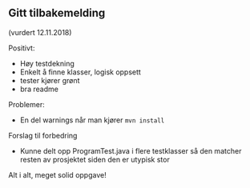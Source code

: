 ## Gitt tilbakemelding
(vurdert 12.11.2018)

Positivt:
* Høy testdekning
* Enkelt å finne klasser, logisk oppsett
* tester kjører grønt
* bra readme

Problemer:
* En del warnings når man kjører `mvn install`

Forslag til forbedring
* Kunne delt opp ProgramTest.java i flere testklasser så den matcher resten av prosjektet siden den er utypisk stor

Alt i alt, meget solid oppgave!